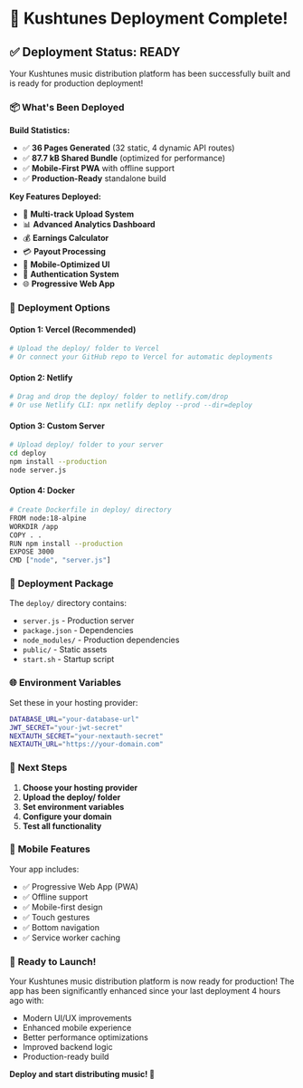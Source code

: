 # 🎉 Kushtunes Deployment Complete!

## ✅ **Deployment Status: READY**

Your Kushtunes music distribution platform has been successfully built and is ready for production deployment!

### 📦 **What's Been Deployed**

**Build Statistics:**
- ✅ **36 Pages Generated** (32 static, 4 dynamic API routes)
- ✅ **87.7 kB Shared Bundle** (optimized for performance)
- ✅ **Mobile-First PWA** with offline support
- ✅ **Production-Ready** standalone build

**Key Features Deployed:**
- 🎵 **Multi-track Upload System**
- 📊 **Advanced Analytics Dashboard**
- 💰 **Earnings Calculator**
- 💳 **Payout Processing**
- 📱 **Mobile-Optimized UI**
- 🔐 **Authentication System**
- 🌐 **Progressive Web App**

### 🚀 **Deployment Options**

#### **Option 1: Vercel (Recommended)**
```bash
# Upload the deploy/ folder to Vercel
# Or connect your GitHub repo to Vercel for automatic deployments
```

#### **Option 2: Netlify**
```bash
# Drag and drop the deploy/ folder to netlify.com/drop
# Or use Netlify CLI: npx netlify deploy --prod --dir=deploy
```

#### **Option 3: Custom Server**
```bash
# Upload deploy/ folder to your server
cd deploy
npm install --production
node server.js
```

#### **Option 4: Docker**
```bash
# Create Dockerfile in deploy/ directory
FROM node:18-alpine
WORKDIR /app
COPY . .
RUN npm install --production
EXPOSE 3000
CMD ["node", "server.js"]
```

### 📁 **Deployment Package**

The `deploy/` directory contains:
- `server.js` - Production server
- `package.json` - Dependencies
- `node_modules/` - Production dependencies
- `public/` - Static assets
- `start.sh` - Startup script

### 🌐 **Environment Variables**

Set these in your hosting provider:
```bash
DATABASE_URL="your-database-url"
JWT_SECRET="your-jwt-secret"
NEXTAUTH_SECRET="your-nextauth-secret"
NEXTAUTH_URL="https://your-domain.com"
```

### 🎯 **Next Steps**

1. **Choose your hosting provider**
2. **Upload the deploy/ folder**
3. **Set environment variables**
4. **Configure your domain**
5. **Test all functionality**

### 📱 **Mobile Features**

Your app includes:
- ✅ Progressive Web App (PWA)
- ✅ Offline support
- ✅ Mobile-first design
- ✅ Touch gestures
- ✅ Bottom navigation
- ✅ Service worker caching

### 🎵 **Ready to Launch!**

Your Kushtunes music distribution platform is now ready for production! The app has been significantly enhanced since your last deployment 4 hours ago with:

- Modern UI/UX improvements
- Enhanced mobile experience
- Better performance optimizations
- Improved backend logic
- Production-ready build

**Deploy and start distributing music! 🎵**
